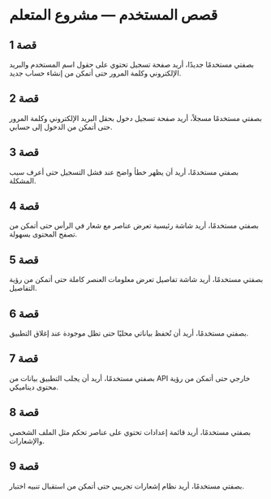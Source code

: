 # قصص المستخدم — مشروع المتعلم

## قصة 1
بصفتي مستخدمًا جديدًا، أريد صفحة تسجيل تحتوي على حقول اسم المستخدم والبريد الإلكتروني وكلمة المرور حتى أتمكن من إنشاء حساب جديد.

## قصة 2
بصفتي مستخدمًا مسجلاً، أريد صفحة تسجيل دخول بحقل البريد الإلكتروني وكلمة المرور حتى أتمكن من الدخول إلى حسابي.

## قصة 3
بصفتي مستخدمًا، أريد أن يظهر خطأ واضح عند فشل التسجيل حتى أعرف سبب المشكلة.

## قصة 4
بصفتي مستخدمًا، أريد شاشة رئيسية تعرض عناصر مع شعار في الرأس حتى أتمكن من تصفح المحتوى بسهولة.

## قصة 5
بصفتي مستخدمًا، أريد شاشة تفاصيل تعرض معلومات العنصر كاملة حتى أتمكن من رؤية التفاصيل.

## قصة 6
بصفتي مستخدمًا، أريد أن تُحفظ بياناتي محليًا حتى تظل موجودة عند إغلاق التطبيق.

## قصة 7
بصفتي مستخدمًا، أريد أن يجلب التطبيق بيانات من API خارجي حتى أتمكن من رؤية محتوى ديناميكي.

## قصة 8
بصفتي مستخدمًا، أريد قائمة إعدادات تحتوي على عناصر تحكم مثل الملف الشخصي والإشعارات.

## قصة 9
بصفتي مستخدمًا، أريد نظام إشعارات تجريبي حتى أتمكن من استقبال تنبيه اختبار.
